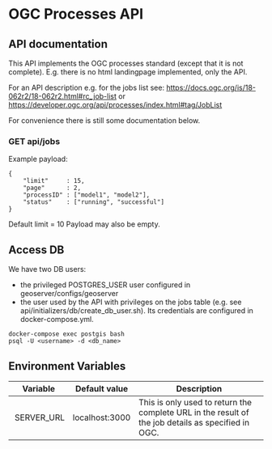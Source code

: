# OGC Processes API

## API documentation
This API implements the OGC processes standard (except that it is not complete). E.g. there is no html landingpage implemented, only the API.

For an API description e.g. for the jobs list see:
https://docs.ogc.org/is/18-062r2/18-062r2.html#rc_job-list
or
https://developer.ogc.org/api/processes/index.html#tag/JobList

For convenience there is still some documentation below.

### GET api/jobs
Example payload:
```
{
    "limit"     : 15,
    "page"      : 2,
    "processID" : ["model1", "model2"],
    "status"    : ["running", "successful"]
}
```

Default limit = 10
Payload may also be empty.

## Access DB
We have two DB users:
- the privileged POSTGRES_USER user configured in geoserver/configs/geoserver
- the user used by the API with privileges on the jobs table (e.g. see api/initializers/db/create_db_user.sh). Its credentials are configured in docker-compose.yml.

```
docker-compose exec postgis bash
psql -U <username> -d <db_name>
```

## Environment Variables
|   Variable    | Default value | Description |
| ------------- | ------------- | ----------- |
|  SERVER_URL      | localhost:3000 | This is only used to return the complete URL in the result of the job details as specified in OGC. |

